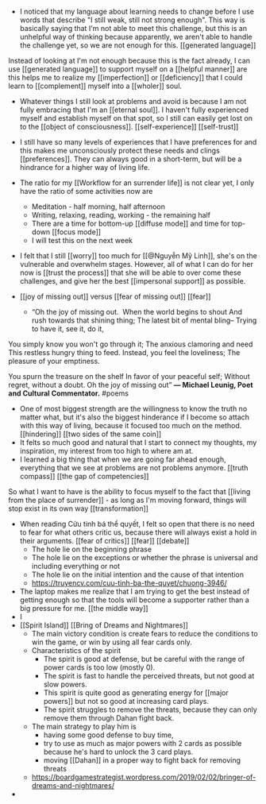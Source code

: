 - I noticed that my language about learning needs to change before I use words that describe "I still weak, still not strong enough". This way is basically saying that I'm not able to meet this challenge, but this is an unhelpful way of thinking because apparently, we aren't able to handle the challenge yet, so we are not enough for this. [[generated language]] 

Instead of looking at I'm not enough because this is the fact already, I can use [[generated language]] to support myself on a [[helpful manner]] are this helps me to realize my [[imperfection]] or [[deficiency]] that I could learn to [[complement]] myself into a [[wholer]] soul.
- Whatever things I still look at problems and avoid is because I am not fully embracing that I'm an [[eternal soul]]. I haven't fully experienced myself and establish myself on that spot, so I still can easily get lost on to the [[object of consciousness]]. [[self-experience]] [[self-trust]]
- I still have so many levels of experiences that I have preferences for and this makes me unconsciously protect these needs and clings [[preferences]]. They can always good in a short-term, but will be a hindrance for a higher way of living life. 


- The ratio for my [[Workflow for an surrender life]] is not clear yet, I only have the ratio of some activities now are
    - Meditation - half morning, half afternoon
    - Writing, relaxing, reading, working - the remaining half
    - There are a time for bottom-up [[diffuse mode]] and time for top-down [[focus mode]]
    - I will test this on the next week
- I felt that I still [[worry]] too much for [[@Nguyễn Mỹ Linh]], she's on the vulnerable and overwhelm stages. However, all of what I can do for her now is [[trust the process]] that she will be able to over come these challenges, and give her the best [[impersonal support]] as possible. 
- [[joy of missing out]] versus [[fear of missing out]] [[fear]]
    - “Oh the joy of missing out. 
When the world begins to shout
And rush towards that shining thing;
The latest bit of mental bling–
Trying to have it, see it, do it,

You simply know you won't go through it;
The anxious clamoring and need
This restless hungry thing to feed.
Instead, you feel the loveliness;
The pleasure of your emptiness.

You spurn the treasure on the shelf
In favor of your peaceful self;
Without regret, without a doubt.
Oh the joy of missing out”
**— Michael Leunig, Poet and Cultural Commentator.** #poems
- One of most biggest strength are the willingness to know the truth no matter what, but it's also the biggest hinderance if I become so attach with this way of living, because it focused too much on the method. [[hindering]] [[two sides of the same coin]]
- It felts so much good and natural that I start to connect my thoughts, my inspiration, my interest from too high to where am at.
- I learned a big thing that when we are going far ahead enough, everything that we see at problems are not problems anymore. [[truth compass]] [[the gap of competencies]]

So what I want to have is the ability to focus myself to the fact that [[living from the place of surrender]]
    - as long as I'm moving forward, things will stop exist in its own way [[transformation]]
- When reading Cửu tinh bá thể quyết, I felt so open that there is no need to fear for what others critic us, because there will always exist a hold in their arguments. [[fear of critics]] [[fear]] [[debate]]
    - The hole lie on the beginning phrase
    - The hole lie on the exceptions or whether the phrase is universal and including everything or not
    - The hole lie on the initial intention and the cause of that intention
    - https://truyencv.com/cuu-tinh-ba-the-quyet/chuong-3946/
- The laptop makes me realize that I am trying to get the best instead of getting enough so that the tools will become a supporter rather than a big pressure for me. [[the middle way]]
- I
- [[Spirit Island]] [[Bring of Dreams and Nightmares]]
    - The main victory condition is create fears to reduce the conditions to win the game, or win by using all fear cards only. 
    - Characteristics of the spirit
        - The spirit is good at defense, but be careful with the range of power cards is too low (mostly 0).
        - The spirit is fast to handle the perceived threats, but not good at slow powers.
        - This spirit is quite good as generating energy for [[major powers]] but not so good at increasing card plays.
        - The spirit struggles to remove the threats, because they can only remove them through Dahan fight back.
    - The main strategy to play him is 
        - having some good defense to buy time, 
        - try to use as much as major powers with 2 cards as possible because he's hard to unlock the 3 card plays.
        - moving [[Dahan]] in a proper way to fight back for removing threats
    - https://boardgamestrategist.wordpress.com/2019/02/02/bringer-of-dreams-and-nightmares/
- 
